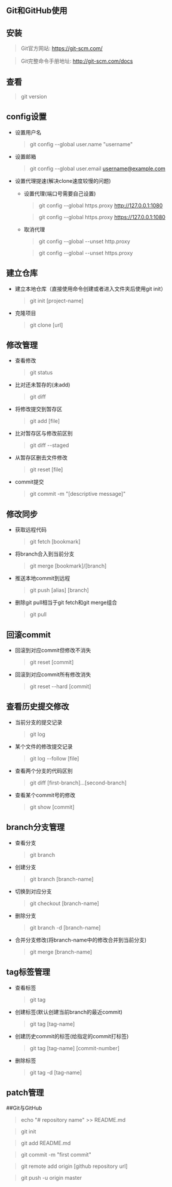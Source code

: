 ## Git和GitHub使用

## 安装
>Git官方网站: https://git-scm.com/

>Git完整命令手册地址: http://git-scm.com/docs 


## 查看
>git version

## config设置
+ 设置用户名
    >git config --global user.name "username"
+ 设置邮箱
    >git config --global user.email username@example.com
+ 设置代理提速(解决clone速度较慢的问题)
    + 设置代理(端口号需要自己设置)
        >git config --global https.proxy http://127.0.0.1:1080

        >git config --global https.proxy https://127.0.0.1:1080
    + 取消代理
        >git config --global --unset http.proxy

        >git config --global --unset https.proxy

## 建立仓库
+ 建立本地仓库（直接使用命令创建或者进入文件夹后使用git init）
    >git init [project-name]
+ 克隆项目
    >git clone [url]


## 修改管理
+ 查看修改
    >git status
+ 比对还未暂存的(未add)
    >git diff
+ 将修改提交到暂存区
    >git add [file]
+ 比对暂存区与修改前区别
    >git diff --staged
+ 从暂存区删去文件修改
    >git reset [file]
+ commit提交
    >git commit -m "[descriptive message]"


## 修改同步
+ 获取远程代码
    >git fetch [bookmark]
+ 将branch合入到当前分支
    >git merge [bookmark]/[branch]
+ 推送本地commit到远程
    >git push [alias] [branch]
+ 删除git pull相当于git fetch和git merge组合
    >git pull

## 回滚commit
+ 回滚到对应commit但修改不消失
    >git reset [commit]
+ 回滚到对应commit所有修改消失
    >git reset --hard [commit]


## 查看历史提交修改
+ 当前分支的提交记录
    >git log
+ 某个文件的修改提交记录
    >git log --follow [file]
+ 查看两个分支的代码区别
    >git diff [first-branch]...[second-branch]
+ 查看某个commit号的修改
    >git show [commit]


## branch分支管理
+ 查看分支
    >git branch
+ 创建分支
    >git branch [branch-name]
+ 切换到对应分支
    >git checkout [branch-name]
+ 删除分支
    >git branch -d [branch-name]
+ 合并分支修改(将branch-name中的修改合并到当前分支)
    >git merge [branch-name]

## tag标签管理
+ 查看标签
    >git tag
+ 创建标签(默认创建当前branch的最近commit)
    >git tag [tag-name]
+ 创建历史commit的标签(给指定的commit打标签)
    >git tag [tag-name] [commit-number]
+ 删除标签
    >git tag -d [tag-name]





## patch管理


##Git与GitHub

>echo "# repository name" >> README.md

>git init

>git add README.md

>git commit -m "first commit"

>git remote add origin [github repository url]

>git push -u origin master
